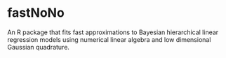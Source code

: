 # fastNoNo

An R package that fits fast approximations to Bayesian hierarchical linear regression models 
using numerical linear algebra and low dimensional Gaussian quadrature.
